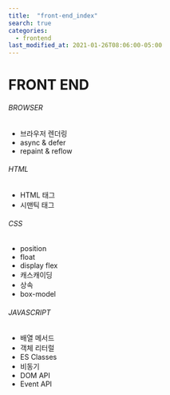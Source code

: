 ```yaml
---
title:  "front-end_index"
search: true
categories: 
  - frontend
last_modified_at: 2021-01-26T08:06:00-05:00
---
```


# FRONT END 

###### BROWSER

* 브라우저 렌더링
* async & defer
* repaint & reflow



###### HTML

- HTML 태그
- 시맨틱 태그



###### CSS

- position
- float
- display flex
- 캐스캐이딩
- 상속
- box-model



###### JAVASCRIPT

* 배열 메서드
* 객체 리터럴
* ES Classes
* 비동기
* DOM API
* Event API